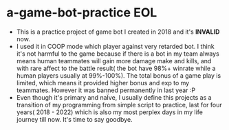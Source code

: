 # a-game-bot-practice **EOL**
* This is a practice project of game bot I created in 2018 and it's **INVALID** now.   
* I used it in COOP mode which player against very retarded bot. I think it's not harmful to the game because if there is a bot in my team always means human teammates will gain more damage make and kills, and with rare affect to the battle result( the bot have 98%+ winrate while a human players usually at 99%-100%). The total bonus of a game play is limited, which means it provided higher bonus and exp to my teammates. However it was banned permanently in last year :P   
* Even though it's primary and naÏve, I usually define this projects as a transition of my programming from simple script to practice, last for four years( 2018 - 2022) which is also my most perplex days in my life journey till now. It's time to say goodbye. 

